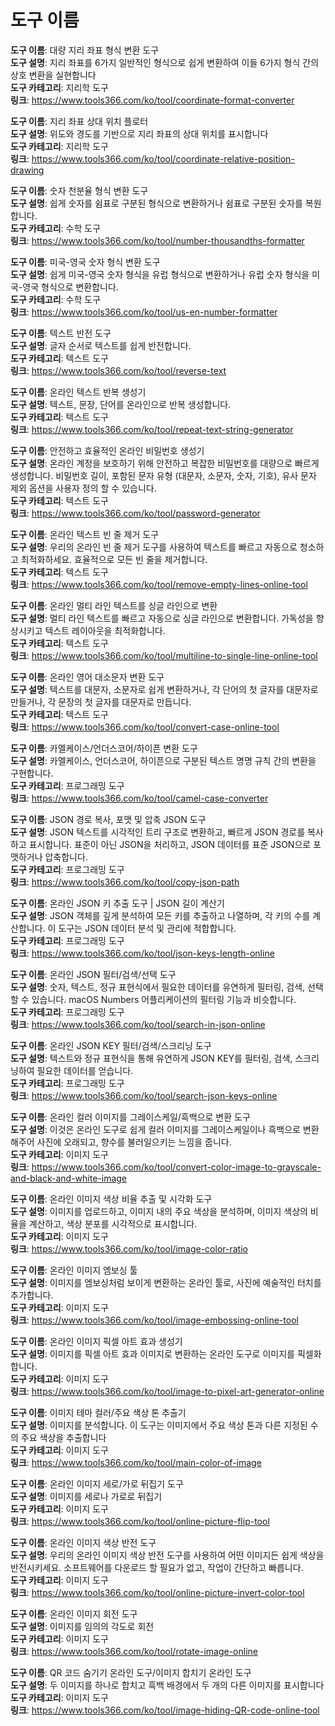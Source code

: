 # 도구 이름

**도구 이름**: 대량 지리 좌표 형식 변환 도구  
**도구 설명**: 지리 좌표를 6가지 일반적인 형식으로 쉽게 변환하여 이들 6가지 형식 간의 상호 변환을 실현합니다  
**도구 카테고리**: 지리학 도구  
**링크**: https://www.tools366.com/ko/tool/coordinate-format-converter


**도구 이름**: 지리 좌표 상대 위치 플로터  
**도구 설명**: 위도와 경도를 기반으로 지리 좌표의 상대 위치를 표시합니다  
**도구 카테고리**: 지리학 도구  
**링크**: https://www.tools366.com/ko/tool/coordinate-relative-position-drawing


**도구 이름**: 숫자 천분율 형식 변환 도구  
**도구 설명**: 쉽게 숫자를 쉼표로 구분된 형식으로 변환하거나 쉼표로 구분된 숫자를 복원합니다.  
**도구 카테고리**: 수학 도구  
**링크**: https://www.tools366.com/ko/tool/number-thousandths-formatter


**도구 이름**: 미국-영국 숫자 형식 변환 도구  
**도구 설명**: 쉽게 미국-영국 숫자 형식을 유럽 형식으로 변환하거나 유럽 숫자 형식을 미국-영국 형식으로 변환합니다.  
**도구 카테고리**: 수학 도구  
**링크**: https://www.tools366.com/ko/tool/us-en-number-formatter


**도구 이름**: 텍스트 반전 도구  
**도구 설명**: 글자 순서로 텍스트를 쉽게 반전합니다.  
**도구 카테고리**: 텍스트 도구  
**링크**: https://www.tools366.com/ko/tool/reverse-text


**도구 이름**: 온라인 텍스트 반복 생성기  
**도구 설명**: 텍스트, 문장, 단어를 온라인으로 반복 생성합니다.  
**도구 카테고리**: 텍스트 도구  
**링크**: https://www.tools366.com/ko/tool/repeat-text-string-generator


**도구 이름**: 안전하고 효율적인 온라인 비밀번호 생성기  
**도구 설명**: 온라인 계정을 보호하기 위해 안전하고 복잡한 비밀번호를 대량으로 빠르게 생성합니다. 비밀번호 길이, 포함된 문자 유형 (대문자, 소문자, 숫자, 기호), 유사 문자 제외 옵션을 사용자 정의 할 수 있습니다.  
**도구 카테고리**: 텍스트 도구  
**링크**: https://www.tools366.com/ko/tool/password-generator


**도구 이름**: 온라인 텍스트 빈 줄 제거 도구  
**도구 설명**: 우리의 온라인 빈 줄 제거 도구를 사용하여 텍스트를 빠르고 자동으로 청소하고 최적화하세요. 효율적으로 모든 빈 줄을 제거합니다.  
**도구 카테고리**: 텍스트 도구  
**링크**: https://www.tools366.com/ko/tool/remove-empty-lines-online-tool


**도구 이름**: 온라인 멀티 라인 텍스트를 싱글 라인으로 변환  
**도구 설명**: 멀티 라인 텍스트를 빠르고 자동으로 싱글 라인으로 변환합니다. 가독성을 향상시키고 텍스트 레이아웃을 최적화합니다.  
**도구 카테고리**: 텍스트 도구  
**링크**: https://www.tools366.com/ko/tool/multiline-to-single-line-online-tool


**도구 이름**: 온라인 영어 대소문자 변환 도구  
**도구 설명**: 텍스트를 대문자, 소문자로 쉽게 변환하거나, 각 단어의 첫 글자를 대문자로 만들거나, 각 문장의 첫 글자를 대문자로 만듭니다.  
**도구 카테고리**: 텍스트 도구  
**링크**: https://www.tools366.com/ko/tool/convert-case-online-tool


**도구 이름**: 카멜케이스/언더스코어/하이픈 변환 도구  
**도구 설명**: 카멜케이스, 언더스코어, 하이픈으로 구분된 텍스트 명명 규칙 간의 변환을 구현합니다.  
**도구 카테고리**: 프로그래밍 도구  
**링크**: https://www.tools366.com/ko/tool/camel-case-converter


**도구 이름**: JSON 경로 복사, 포맷 및 압축 JSON 도구  
**도구 설명**: JSON 텍스트를 시각적인 트리 구조로 변환하고, 빠르게 JSON 경로를 복사하고 표시합니다. 표준이 아닌 JSON을 처리하고, JSON 데이터를 표준 JSON으로 포맷하거나 압축합니다.  
**도구 카테고리**: 프로그래밍 도구  
**링크**: https://www.tools366.com/ko/tool/copy-json-path


**도구 이름**: 온라인 JSON 키 추출 도구 | JSON 길이 계산기  
**도구 설명**: JSON 객체를 깊게 분석하여 모든 키를 추출하고 나열하며, 각 키의 수를 계산합니다. 이 도구는 JSON 데이터 분석 및 관리에 적합합니다.  
**도구 카테고리**: 프로그래밍 도구  
**링크**: https://www.tools366.com/ko/tool/json-keys-length-online


**도구 이름**: 온라인 JSON 필터/검색/선택 도구  
**도구 설명**: 숫자, 텍스트, 정규 표현식에서 필요한 데이터를 유연하게 필터링, 검색, 선택할 수 있습니다. macOS Numbers 어플리케이션의 필터링 기능과 비슷합니다.  
**도구 카테고리**: 프로그래밍 도구  
**링크**: https://www.tools366.com/ko/tool/search-in-json-online


**도구 이름**: 온라인 JSON KEY 필터/검색/스크리닝 도구  
**도구 설명**: 텍스트와 정규 표현식을 통해 유연하게 JSON KEY를 필터링, 검색, 스크리닝하여 필요한 데이터를 얻습니다.  
**도구 카테고리**: 프로그래밍 도구  
**링크**: https://www.tools366.com/ko/tool/search-json-keys-online


**도구 이름**: 온라인 컬러 이미지를 그레이스케일/흑백으로 변환 도구  
**도구 설명**: 이것은 온라인 도구로 쉽게 컬러 이미지를 그레이스케일이나 흑백으로 변환해주어 사진에 오래되고, 향수를 불러일으키는 느낌을 줍니다.  
**도구 카테고리**: 이미지 도구  
**링크**: https://www.tools366.com/ko/tool/convert-color-image-to-grayscale-and-black-and-white-image


**도구 이름**: 온라인 이미지 색상 비율 추출 및 시각화 도구  
**도구 설명**: 이미지를 업로드하고, 이미지 내의 주요 색상을 분석하며, 이미지 색상의 비율을 계산하고, 색상 분포를 시각적으로 표시합니다.  
**도구 카테고리**: 이미지 도구  
**링크**: https://www.tools366.com/ko/tool/image-color-ratio


**도구 이름**: 온라인 이미지 엠보싱 툴  
**도구 설명**: 이미지를 엠보싱처럼 보이게 변환하는 온라인 툴로, 사진에 예술적인 터치를 추가합니다.  
**도구 카테고리**: 이미지 도구  
**링크**: https://www.tools366.com/ko/tool/image-embossing-online-tool


**도구 이름**: 온라인 이미지 픽셀 아트 효과 생성기  
**도구 설명**: 이미지를 픽셀 아트 효과 이미지로 변환하는 온라인 도구로 이미지를 픽셀화합니다.  
**도구 카테고리**: 이미지 도구  
**링크**: https://www.tools366.com/ko/tool/image-to-pixel-art-generator-online


**도구 이름**: 이미지 테마 컬러/주요 색상 톤 추출기  
**도구 설명**: 이미지를 분석합니다. 이 도구는 이미지에서 주요 색상 톤과 다른 지정된 수의 주요 색상을 추출합니다  
**도구 카테고리**: 이미지 도구  
**링크**: https://www.tools366.com/ko/tool/main-color-of-image


**도구 이름**: 온라인 이미지 세로/가로 뒤집기 도구  
**도구 설명**: 이미지를 세로나 가로로 뒤집기  
**도구 카테고리**: 이미지 도구  
**링크**: https://www.tools366.com/ko/tool/online-picture-flip-tool


**도구 이름**: 온라인 이미지 색상 반전 도구  
**도구 설명**: 우리의 온라인 이미지 색상 반전 도구를 사용하여 어떤 이미지든 쉽게 색상을 반전시키세요. 소프트웨어를 다운로드 할 필요가 없고, 작업이 간단하고 빠릅니다.  
**도구 카테고리**: 이미지 도구  
**링크**: https://www.tools366.com/ko/tool/online-picture-invert-color-tool


**도구 이름**: 온라인 이미지 회전 도구  
**도구 설명**: 이미지를 임의의 각도로 회전  
**도구 카테고리**: 이미지 도구  
**링크**: https://www.tools366.com/ko/tool/rotate-image-online


**도구 이름**: QR 코드 숨기기 온라인 도구/이미지 합치기 온라인 도구  
**도구 설명**: 두 이미지를 하나로 합치고 흑백 배경에서 두 개의 다른 이미지를 표시합니다  
**도구 카테고리**: 이미지 도구  
**링크**: https://www.tools366.com/ko/tool/image-hiding-QR-code-online-tool


